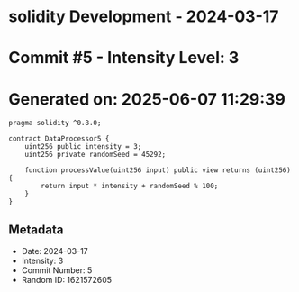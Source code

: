 ﻿# solidity Development - 2024-03-17
# Commit #5 - Intensity Level: 3
# Generated on: 2025-06-07 11:29:39
```solidity
pragma solidity ^0.8.0;

contract DataProcessor5 {
    uint256 public intensity = 3;
    uint256 private randomSeed = 45292;

    function processValue(uint256 input) public view returns (uint256) {
        return input * intensity + randomSeed % 100;
    }
}
```
## Metadata
- Date: 2024-03-17
- Intensity: 3
- Commit Number: 5
- Random ID: 1621572605
